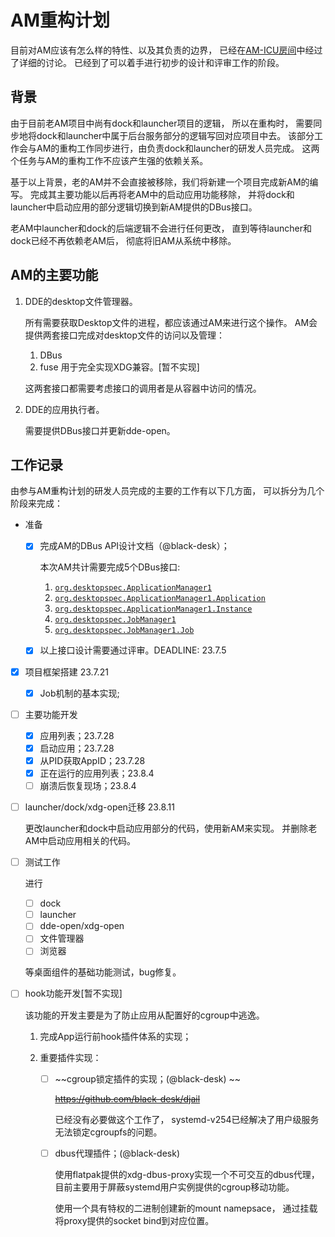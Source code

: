 # AM重构计划

目前对AM应该有怎么样的特性、以及其负责的边界，
已经在[AM-ICU房间][1]中经过了详细的讨论。
已经到了可以着手进行初步的设计和评审工作的阶段。

[1]: https://matrix.to/#/!WBkiaAZKeeKzerJEZQ:deepin.org?via=deepin.org&via=matrix.org&via=mozilla.org

## 背景

由于目前老AM项目中尚有dock和launcher项目的逻辑，
所以在重构时，
需要同步地将dock和launcher中属于后台服务部分的逻辑写回对应项目中去。
该部分工作会与AM的重构工作同步进行，由负责dock和launcher的研发人员完成。
这两个任务与AM的重构工作不应该产生强的依赖关系。

基于以上背景，老的AM并不会直接被移除，我们将新建一个项目完成新AM的编写。
完成其主要功能以后再将老AM中的启动应用功能移除，
并将dock和launcher中启动应用的部分逻辑切换到新AM提供的DBus接口。

老AM中launcher和dock的后端逻辑不会进行任何更改，
直到等待launcher和dock已经不再依赖老AM后，
彻底将旧AM从系统中移除。

## AM的主要功能

1. DDE的desktop文件管理器。

   所有需要获取Desktop文件的进程，都应该通过AM来进行这个操作。
   AM会提供两套接口完成对desktop文件的访问以及管理：

   1. DBus
   2. fuse 用于完全实现XDG兼容。\[暂不实现\]

   这两套接口都需要考虑接口的调用者是从容器中访问的情况。

2. DDE的应用执行者。

   需要提供DBus接口并更新dde-open。

## 工作记录

由参与AM重构计划的研发人员完成的主要的工作有以下几方面，
可以拆分为几个阶段来完成：

- 准备
  - [x] 完成AM的DBus API设计文档（@black-desk）；

    本次AM共计需要完成5个DBus接口:

    1. [`org.desktopspec.ApplicationManager1`](../api/dbus/org.desktopspec.ApplicationManager1.xml)
    2. [`org.desktopspec.ApplicationManager1.Application`](../api/dbus/org.desktopspec.ApplicationManager1.Application.xml)
    3. [`org.desktopspec.ApplicationManager1.Instance`](../api/dbus/org.desktopspec.ApplicationManager1.Instance.xml)
    4. [`org.desktopspec.JobManager1`](../api/dbus/org.desktopspec.JobManager1.xml)
    5. [`org.desktopspec.JobManager1.Job`](../api/dbus/org.desktopspec.JobManager1.Job.xml)

  - [x] 以上接口设计需要通过评审。DEADLINE: 23.7.5

- [x] 项目框架搭建 23.7.21
  - [x] Job机制的基本实现;

- [ ] 主要功能开发
  - [x] 应用列表；23.7.28
  - [x] 启动应用；23.7.28
  - [x] 从PID获取AppID；23.7.28
  - [x] 正在运行的应用列表；23.8.4
  - [ ] 崩溃后恢复现场；23.8.4

- [ ] launcher/dock/xdg-open迁移 23.8.11
  
  更改launcher和dock中启动应用部分的代码，使用新AM来实现。
  并删除老AM中启动应用相关的代码。

- [ ] 测试工作 

  进行

  - [ ] dock
  - [ ] launcher
  - [ ] dde-open/xdg-open
  - [ ] 文件管理器
  - [ ] 浏览器

  等桌面组件的基础功能测试，bug修复。

- [ ] hook功能开发\[暂不实现\]

  该功能的开发主要是为了防止应用从配置好的cgroup中逃逸。

  1. 完成App运行前hook插件体系的实现；
  2. 重要插件实现：

     - [ ] ~~cgroup锁定插件的实现；(@black-desk) ~~

       ~~<https://github.com/black-desk/djail>~~

       已经没有必要做这个工作了， systemd-v254已经解决了用户级服务无法锁定cgroupfs的问题。

     - [ ] dbus代理插件；(@black-desk) 

       使用flatpak提供的xdg-dbus-proxy实现一个不可交互的dbus代理，
       目前主要用于屏蔽systemd用户实例提供的cgroup移动功能。

       使用一个具有特权的二进制创建新的mount namepsace，
       通过挂载将proxy提供的socket bind到对应位置。
